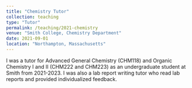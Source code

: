 ```yaml
---
title: "Chemistry Tutor"
collection: teaching
type: "Tutor"
permalink: /teaching/2021-chemistry
venue: "Smith College, Chemistry Department"
date: 2021-09-01
location: "Northampton, Massachusetts"
---
```


I was a tutor for Advanced General Chemistry (CHM118) and Organic Chemistry I and II (CHM222 and CHM223) as an undergraduate student at Smith from 2021-2023. I was also a lab report writing tutor who read lab reports and provided individualized feedback.